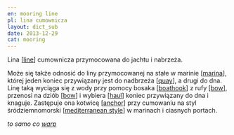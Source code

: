 ```yaml
---
en: mooring line
pl: lina cumownicza
layout: dict_sub
date: 2013-12-29
cat: mooring
---
```


Lina [[line](/dict/l/line/)] cumownicza przymocowana do jachtu i nabrzeża. 

Może się także odnosić do liny przymocowanej na stałe w marinie [[marina](/dict/m/marina/)], 
której jeden koniec przywiązany jest do nadbrzeża [[quay](/dict/q/quay/)], a drugi do dna.  
Linę taką wyciąga się z wody przy pomocy bosaka [[boathook](/dict/b/boathook/)] z rufy [[bow](/dict/b/bow/)], 
przenosi na dziób [[bow](/dict/b/bow/)] i wybiera [[haul](/dict/h/haul/)] koniec przywiązany do dna i knaguje. 
Zastępuje ona kotwicę [[anchor](/dict/a/anchor/)] przy cumowaniu na styl śródziemnomorski [[mediterranean style](/dict/m/mediterranean-style/)] 
w marinach i ciasnych portach.  

*to samo co [warp](/dict/w/warp/)*





